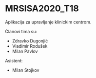 # MRSISA2020_T18


Aplikacija za upravljanje klinickim centrom.

Članovi tima su:
- Zdravko Dugonjić
- Vladimir Rodušek
- Milan Pavlov

Asistent: 
- Milan Stojkov
